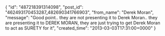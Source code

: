  {
   "id": "487218391314098",
   "post_id": "462493170453287_482690341766903",
   "from_name": "Derek Moran",
   "message": "Good point.. they are not presenting it to Derek Moran.. they are presenting it to DEREK MORAN, they are just trying to get Derek Moran to act as SURETY for it",
   "created_time": "2013-03-03T17:31:00+0000"
 }
